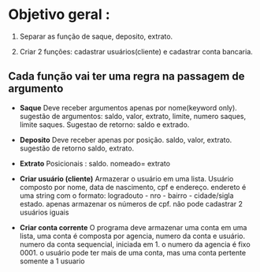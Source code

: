 
# Objetivo geral :

1) Separar as função de saque, deposito, extrato.

2) Criar 2 funções: cadastrar usuários(cliente) e cadastrar conta bancaria.

## Cada função vai ter uma regra na passagem de argumento

- **Saque** 
Deve receber argumentos apenas por nome(keyword only). sugestão de argumentos: saldo, valor, extrato, limite, numero saques, limite saques. Sugestao de retorno: saldo e extrado.

- **Deposito** 
Deve receber apenas por posição. saldo, valor, extrato. sugestão de retorno saldo, extrato.

- **Extrato** 
Posicionais : saldo.  nomeado= extrato

- **Criar usuário (cliente)** 
Armazerar o usuário em uma lista. Usuário composto por nome, data de nascimento, cpf e endereço. endereto é uma string com o formato: logradouto - nro - bairro - cidade/sigla estado. apenas armazenar os números de cpf. não pode cadastrar 2 usuários iguais

- **Criar conta corrente** 
O programa deve armazenar uma conta em uma lista, uma conta é composta por agencia, numero da conta e usuário. numero da conta sequencial, iniciada em 1. o numero da agencia é fixo 0001. o usuário pode ter mais de uma conta, mas uma conta pertente somente a 1 usuario







